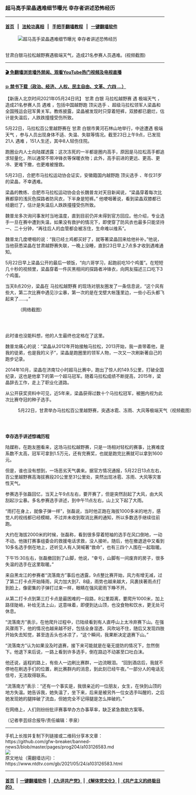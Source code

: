 ### 超马高手梁晶遇难细节曝光 幸存者讲述恐怖经历
------------------------

#### [首页](https://github.com/gfw-breaker/banned-news3/blob/master/README.md) &nbsp;&nbsp;|&nbsp;&nbsp; [法轮功真相](https://github.com/begood0513/basic/blob/master/README.md)  &nbsp;&nbsp;|&nbsp;&nbsp; [手把手翻墙教程](https://github.com/gfw-breaker/guides/wiki)  &nbsp;&nbsp;|&nbsp;&nbsp; [一键翻墙软件](https://github.com/gfw-breaker/nogfw/blob/master/README.md)  



<div><div class="featured_image">
 <figure>
  <img alt="超马高手梁晶遇难细节曝光 幸存者讲述恐怖经历" src="https://i.ntdtv.com/assets/uploads/2021/05/395308257-800x450.jpg"/>
 </figure><br/>
 <span class="caption">
  甘肃白银马拉松越野赛遇极端天气，造成21名参赛人员遇难。(视频截图)
 </span>
</div>
</div><hr/>

#### [ 🎬  免翻墙浏览墙外禁闻、观看YouTube热门视频及电视直播](https://github.com/gfw-breaker/HelloWorld)

#### [ 💥  禁书下载（政治、经济、人权、民主自由、文革、六四 ...）](https://github.com/gfw-breaker/books/blob/master/README.md)

<div><div class="post_content" itemprop="articleBody">
 <p>
  【新唐人北京时间2021年05月24日讯】
  <ok href="https://www.ntdtv.com/gb/甘肃.htm">
   甘肃
  </ok>
  白银
  <ok href="https://www.ntdtv.com/gb/马拉松越野赛.htm">
   马拉松越野赛
  </ok>
  遇
  <ok href="https://www.ntdtv.com/gb/极端天气.htm">
   极端天气
  </ok>
  ，造成21名参赛人员
  <ok href="https://www.ntdtv.com/gb/遇难.htm">
   遇难
  </ok>
  ，包括中国越野跑
  <ok href="https://www.ntdtv.com/gb/顶尖选手.htm">
   顶尖选手
  </ok>
  、超级马拉松领军人梁晶和全国残运会冠军黄关军。教练披露，梁晶被发现时只穿着短裤，双膝都已磨烂，估计是失温后，人跌跌撞撞受伤所致。
 </p>
 <p>
  5月22日，马拉松百公里越野赛在
  <ok href="https://www.ntdtv.com/gb/甘肃.htm">
   甘肃
  </ok>
  白银市黄河石林山地举行，中途遭遇
  <ok href="https://www.ntdtv.com/gb/极端天气.htm">
   极端天气
  </ok>
  ，参与人员出现身体不适、失温、失联等情况。截至23日上午9点，已发现21人
  <ok href="https://www.ntdtv.com/gb/遇难.htm">
   遇难
  </ok>
  ，151人生还，其中8人轻伤住院。
 </p>
 <p>
  跑圈业内人士向陆媒透露：这次冻死的一半都是圈内高手，原因是马拉松高手都追求轻量化，所以通常不带冲锋衣等保暖衣物；此外，高手前进的更远、更高、更冷、更难下撤，也更难被搜救。
 </p>
 <p>
  5月23日，合肥市马拉松运动协会证实，安徽籍国内越野跑
  <ok href="https://www.ntdtv.com/gb/顶尖选手.htm">
   顶尖选手
  </ok>
  、年仅31岁的梁晶，不幸遇难。
 </p>
 <p>
  梁晶的教练、合肥市马拉松运动协会会长魏普龙对天目新闻说，“梁晶穿着每次比赛都穿的浅灰色探路者防风衣，下半身是短裤。” 他哽咽著说，看到梁晶双膝都已经磨烂了，估计是失温后人跌跌撞撞受伤所致。
 </p>
 <p>
  魏普龙多次询问事发时当地温度，直到目前仍并未得到官方回应。他介绍，专业选手一旦在赛中遭到失温，如果没有救护的情况下，即使穿了防风衣也最多只能坚持一、二十分钟，“再往后人的血管都会被冻住，生命难以维系”。
 </p>
 <p>
  魏普龙几度哽咽的说：“我已经土鸡都买好了，就等著梁晶回来给他补补。”他说，当他获悉梁晶在甘肃越野赛失联，一晚上没睡，直到23日早上7点多才收到遇难通知。
 </p>
 <p>
  5月22日早上梁晶公开的最后一顿饭，“向六哥学习，起跑前吃10个鸡蛋”。在短短几十秒的视频里，梁晶穿着一件灰黑相间的探路者冲锋衣，向网友描述三口吃下3个鸡蛋。
 </p>
 <p>
  当天8点20分，梁晶在
  <ok href="https://www.ntdtv.com/gb/马拉松越野赛.htm">
   马拉松越野赛
  </ok>
  的现场对朋友圈发了一条信息说，“这个风有些大，第二次比赛中遇见沙尘暴，第一次的是在戈壁大帐篷里边，一些小石头都飞起来了……。”
 </p>
 <figure class="wp-caption alignnone" id="attachment_103126587" style="width: 600px">
  <ok href="https://i.ntdtv.com/assets/uploads/2021/05/a4658b4102b4f6ff4c0ca7dd5cfb3bfc-1.jpg">
   <img alt="" class="size-medium wp-image-103126587" src="https://i.ntdtv.com/assets/uploads/2021/05/a4658b4102b4f6ff4c0ca7dd5cfb3bfc-1-600x764.jpg"/>
  </ok>
  <br/><figcaption class="wp-caption-text">
   （网络截图）
  </figcaption><br/>
 </figure><br/>
 <p>
  此时谁也没能料想，他的人生最终也定格在了这里。
 </p>
 <p>
  魏普龙痛心的说：“梁晶从2012年开始接触马拉松，2013开始，我一直带着他，是我的徒弟，也是我的义子”，梁晶是跑圈里的领军人物，一次又一次刷新著自己的跑步记录。
 </p>
 <p>
  2014年10月，梁晶在济南12小时超马比赛中，跑出了惊人的149.5公里，打破全国纪录，这也是他拿下的第一个超马冠军。随着马拉松成绩不断提高，2015年，梁晶辞去工作，走上了职业化道路。
 </p>
 <p>
  从公开获奖资料中可见，近5年来，梁晶获得过数十个马拉松冠军，被圈内视为此次比赛夺冠的种子选手。
 </p>
 <figure class="wp-caption alignnone" id="attachment_103125887" style="width: 600px">
  <ok href="https://i.ntdtv.com/assets/uploads/2021/05/1-177.jpg">
   <img alt="" class="size-medium wp-image-103125887" src="https://i.ntdtv.com/assets/uploads/2021/05/1-177-600x338.jpg"/>
  </ok>
  <br/><figcaption class="wp-caption-text">
   5月22日，甘肃举办马拉松百公里越野赛，突遇冰雹、冻雨、大风等极端天气（视频截图）
  </figcaption><br/>
 </figure><br/>
 <p>
  <strong>
   幸存选手讲述惊魂历程
  </strong>
 </p>
 <p>
  陆媒称，在跑友圈看来，这场马拉松越野赛，只是一场相对轻松的赛事，比赛难度系数不太高，冠军可拿到1.5万元，还有完赛奖，也就是跑完比赛就可以拿到1600元。
 </p>
 <p>
  但是，谁也没有想到，一场恶劣天气袭来。据官方情况通报，5月22日13点左右，百公里越野赛高海拔赛段20公里至31公里处，突然出现冰雹、冻雨、大风等灾害性天气。
 </p>
 <p>
  参赛选手张磊回忆，当天上午9点左右，要开赛了，但是突然刮起了大风，由大风刮起沙尘暴。多名参赛选手讲述，到中午11点左右，山上又下起了大雨。
 </p>
 <p>
  “雨打在身上，就像子弹一样”，张磊说，当时他正跑在海拔1000多米的地方，感觉人的视线都已经模糊，不过并未收到取消比赛的通知，所以多数选手继续往前跑。
 </p>
 <p>
  大约在海拔2000米的时候，张磊称，看到很多穿着短袖的选手在风口倒地，一动不动。他拨打赛事组委会的救援电话求救，没人接听。随后，他在撤退途中又看到10多名选手倒在地上，还听见人有人哭喊著“救命”，也有三四个人围在一起取暖。
 </p>
 <p>
  下午15:30左右，张磊撤回到了山脚，他说，“幸亏，山脚有一间废弃的房子，很多失温的选手在这里取暖。”
 </p>
 <p>
  来自黑龙江的参赛者“流落南方”事后也透露，9点整比赛开始，风力有增无减，过了第二打卡点开始降雨，风力加大到7、8级，雨势也越来越大，风裹挟著雨点打到脸上，像密集的子弹打过来一样，眼睛在强风密雨下睁不开。
 </p>
 <p>
  从第二打卡点到第三打卡点是最困难的一段路，8公里距离，要爬升1000米，加上路径陡峭，补给无法上山，这意味着，即便到达山顶，也没食物和饮水，更无处可休息。
 </p>
 <p>
  “流落南方”表示，在他爬升过程中，已陆续看到有人直呼山上太冷弃赛下山。在强风骤雨下，他的情况也越来越不好，包括全身湿透、风吹站不住，随后又发现四肢开始失去知觉，甚至连舌头也冰凉了，“这个瞬间，我果断决定退赛下山。”
 </p>
 <p>
  “流落南方”认为如果没及时退赛，接下来可能就是在毫无提防的情况下，忽然倒下。他退下来后说，一路上看到许多选手，倒在路边不动甚至口吐白沫。
 </p>
 <p>
  他还说，返程的路上，有些人一边刷比赛群，一边流眼泪。 “回到酒店后，我就不停地在刷选手们的位置，刷比赛群内的消息，到此刻已经午夜。”一部分人的电话无信号，无法取得联系。
 </p>
 <p>
  “流落南方”表示：“还有一个事实是，我很亲近的一位朋友，女生，在快到山顶的地方失温。她告诉我，她失温了，坐下来，后来是被另外一位女选手叫醒的，之后她发现她的腿摔破了流血，但她完全不记得腿是怎么摔破的。”
 </p>
 <p>
  在网络上，人们则纷纷批评赛事举办方办事草率，缺乏紧急救助方案等。
 </p>
 <p>
  （记者李芸综合报导/责任编辑：李泉）
 </p>
 <div class="single_ad">
 </div>
</div>
</div>
<hr/>
手机上长按并复制下列链接或二维码分享本文章：<br/>
https://github.com/gfw-breaker/banned-news3/blob/master/pages/prog204/a103126583.md <br/>
<a href='https://github.com/gfw-breaker/banned-news3/blob/master/pages/prog204/a103126583.md'><img src='https://github.com/gfw-breaker/banned-news3/blob/master/pages/prog204/a103126583.md.png'/></a> <br/>
原文地址（需翻墙访问）：https://www.ntdtv.com/gb/2021/05/24/a103126583.html


------------------------
#### [首页](https://github.com/gfw-breaker/banned-news3/blob/master/README.md) &nbsp;|&nbsp; [一键翻墙软件](https://github.com/gfw-breaker/nogfw/blob/master/README.md) &nbsp;| [《九评共产党》](https://github.com/gfw-breaker/9ping.md/blob/master/README.md#九评之一评共产党是什么) | [《解体党文化》](https://github.com/gfw-breaker/jtdwh.md/blob/master/README.md) | [《共产主义的终极目的》](https://github.com/gfw-breaker/gczydzjmd.md/blob/master/README.md)


<img src='http://gfw-breaker.win/banned-news3/pages/prog204/a103126583.md' width='0px' height='0px'/>